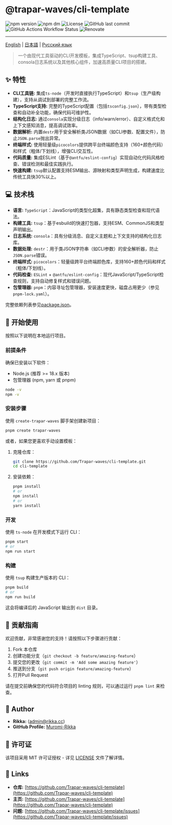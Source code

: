 # @trapar-waves/cli-template

![npm version](https://img.shields.io/npm/v/@trapar-waves/cli-template)
![npm dm](https://img.shields.io/npm/dm/@trapar-waves/cli-template)
![License](https://img.shields.io/github/license/Trapar-waves/cli-template)
![GitHub last commit](https://img.shields.io/github/last-commit/Trapar-waves/cli-template)
![GitHub Actions Workflow Status](https://img.shields.io/github/actions/workflow/status/Trapar-waves/cli-template/release.yml)
![Renovate](https://img.shields.io/badge/renovate-enabled-blue)

---

[English](../README.md) | [日本語](/readme/README-JP.md) | [Русский язык](/readme/README-RU.md)

> 一个由现代工具驱动的CLI开发模板，集成TypeScript、tsup构建工具、consola日志系统以及其他核心组件，加速高质量CLI项目的搭建。

## ✨ 特性

- **CLI工具链:** 集成`ts-node`（开发时直接执行TypeScript）和`tsup`（生产级构建），支持从调试到部署的完整工作流。
- **TypeScript支持:** 完整的TypeScript配置（包括`tsconfig.json`），带有类型检查和自动补全功能，确保代码可维护性。
- **结构化日志:** 通过`consola`实现分级日志（info/warn/error）、自定义格式化和上下文感知消息，提高调试效率。
- **数据解析:** 内置`destr`用于安全解析类JSON数据（如CLI参数、配置文件），防止`JSON.parse`抛出异常。
- **终端样式:** 使用轻量级`picocolors`提供跨平台终端颜色支持（160+颜色代码）和样式（粗体/下划线），增强CLI交互性。
- **代码质量:** 集成ESLint（基于`@antfu/eslint-config`）实现自动化代码风格检查、错误检测和最佳实践执行。
- **快速构建:** `tsup`默认配置支持ESM输出、源映射和类型声明生成，构建速度比传统工具快30%以上。

## 💻 技术栈

- **语言:** `TypeScript`：JavaScript的类型化超集，具有静态类型检查和现代语法。
- **构建工具:** `tsup`：基于esbuild的快速打包器，支持ESM、CommonJS和类型声明输出。
- **日志系统:** `consola`：具有分级消息、自定义主题和上下文支持的结构化日志库。
- **数据处理:** `destr`：用于类JSON字符串（如CLI参数）的安全解析器，防止`JSON.parse`错误。
- **终端样式:** `picocolors`：轻量级跨平台终端颜色库，支持160+颜色代码和样式（粗体/下划线）。
- **代码检查:** `ESLint` + `@antfu/eslint-config`：现代JavaScript/TypeScript检查规则，支持自动修复样式和错误问题。
- **包管理器:** `pnpm`：内容寻址包管理器，安装速度更快，磁盘占用更少（参见`pnpm-lock.yaml`）。

完整依赖列表参见[package.json](package.json)。

## 🚀 开始使用

按照以下说明在本地运行项目。

### 前提条件

确保已安装以下软件：

- Node.js (推荐 >= 18.x 版本)
- 包管理器 (npm, yarn 或 pnpm)

```bash
node -v
npm -v
```

### 安装步骤

使用 `create-trapar-waves` 脚手架创建新项目：

```bash
pnpm create trapar-waves
```

或者，如果您更喜欢手动设置模板：

1. 克隆仓库：
   ```bash
   git clone https://github.com/Trapar-waves/cli-template.git
   cd cli-template
   ```
2. 安装依赖：
   ```bash
   pnpm install
   # or
   npm install
   # or
   yarn install
   ```

### 开发

使用 `ts-node` 在开发模式下运行 CLI：
```bash
pnpm start
# or
npm run start
```

### 构建

使用 `tsup` 构建生产版本的 CLI：
```bash
pnpm build
# or
npm run build
```

这会将编译后的 JavaScript 输出到 `dist` 目录。

## 🤝 贡献指南

欢迎贡献，非常感谢您的支持！请按照以下步骤进行贡献：

1. Fork 本仓库
2. 创建功能分支（`git checkout -b feature/amazing-feature`）
3. 提交您的更改（`git commit -m 'Add some amazing feature'`）
4. 推送到分支（`git push origin feature/amazing-feature`）
5. 打开Pull Request

请在提交前确保您的代码符合项目的 linting 规则，可以通过运行 `pnpm lint` 来检查。

## 👤 Author

- **Rikka:** (admin@rikka.cc)
- **GitHub Profile:** [Muromi-Rikka](https://github.com/Muromi-Rikka)

## 📄 许可证

该项目采用 MIT 许可证授权 - 详见 [LICENSE](../LICENSE) 文件了解详情。

## 🔗 Links

- **仓库:** [https://github.com/Trapar-waves/cli-template](https://github.com/Trapar-waves/cli-template)
- **主页:** [https://github.com/Trapar-waves/cli-template](https://github.com/Trapar-waves/cli-template)
- **问题:** [https://github.com/Trapar-waves/cli-template/issues](https://github.com/Trapar-waves/cli-template/issues)
